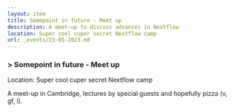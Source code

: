 ```yaml
---
layout: item
title: Somepoint in future - Meet up
description: A meet-up to discuss advances in Nextflow
location: Super cool cuper secret Nextflow camp
url: _events/23-05-2023.md
---
```


### > Somepoint in future - Meet up

Location: Super cool cuper secret Nextflow camp

A meet-up in Cambridge, lectures by special guests and hopefully pizza (v, gf, l).